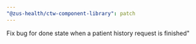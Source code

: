 ```yaml
---
"@zus-health/ctw-component-library": patch
---
```


Fix bug for done state when a patient history request is finished"

